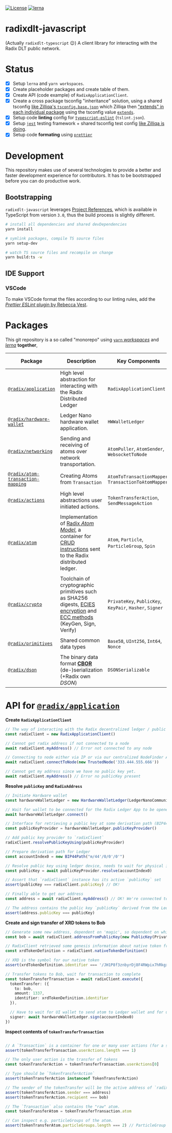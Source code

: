 [![License](https://img.shields.io/badge/License-Apache%202.0-blue.svg)](https://github.com/radixdlt/radixdlt-javascript/blob/main/LICENSE)
[![lerna](https://img.shields.io/badge/maintained%20with-lerna-cc00ff.svg)](https://lerna.js.org/)

# radixdlt-javascript

(Actually `radixdlt-typescript` 😉) A client library for interacting with the Radix DLT public network.

# Status

- [x] Setup `lerna` and `yarn workspaces`.  
- [x] Create placeholder packages and create table of them.  
- [x] Create API (code example) of `RadixApplicationClient`.  
- [x] Create a cross package tsconfig "inheritance" solution, using a shared tsconfig [like Zilliqa's `tsconfig.base.json`](https://github.com/Zilliqa/Zilliqa-JavaScript-Library/blob/dev/tsconfig.base.json) which Zilliqa then ["extends" in each individual package](https://github.com/Zilliqa/Zilliqa-JavaScript-Library/blob/dev/packages/zilliqa-js-blockchain/tsconfig.json#L2) using the tsconfig value [`extends`](https://www.typescriptlang.org/tsconfig#extends).  
- [X] Setup code **linting** config for [`typescript-eslint`](https://github.com/typescript-eslint) (`tslint.json`).  
- [x] Setup [`jest`][jest] testing framework + shared tsconfig test config [like Zilliqa is doing](https://github.com/Zilliqa/Zilliqa-JavaScript-Library/blob/dev/packages/zilliqa-js-blockchain/tsconfig.test.json#L2).
- [x] Setup code **formating** using [`prettier`](https://prettier.io/)

# Development

This repository makes use of several technologies to provide a better and faster development experience for contributors. It has to be bootstrapped before you can do productive work.

## Bootstrapping

`radixdlt-javascript` leverages [Project References](https://www.typescriptlang.org/docs/handbook/project-references.html), which is available in TypeScript from version `3.0`, thus the build process is slightly different.

```zsh
# install all dependencies and shared devDependencies
yarn install

# symlink packages, compile TS source files
yarn setup-dev

# watch TS source files and recompile on change
yarn build:ts -w
```

## IDE Support

### VSCode

To make VSCode format the files according to our linting rules, add the [_Prettier ESLint_ plugin by Rebecca Vest](https://marketplace.visualstudio.com/items?itemName=rvest.vs-code-prettier-eslint).


# Packages

This git repository is a so called "monorepo" using [`yarn` *workspaces*](https://classic.yarnpkg.com/en/docs/workspaces/) and [*lerna*](https://github.com/lerna/lerna) **together**,

| Package | Description | Key Components | Internal Dependency | Notable external dependency |
| --- | --- | --- | --- | --- |
| [`@radix/application`][app] | High level abstraction for interacting with the Radix Distributed Ledger | `RadixApplicationClient` | [`@radix/atom-transaction-mapping`][atom-transaction-mapping], [`@radix/crypto`][crypto] | None |
||
| [`@radix/hardware-wallet`][hwLedger] | Ledger Nano hardware wallet application. | `HWWalletLedger` | [`@radix/atom`][atom] | [`LedgerHQ/ledgerjs`](https://github.com/LedgerHQ/ledgerjs) |
||
| [`@radix/networking`][networking] | Sending and receiving of atoms over network transportation. | `AtomPuller`, `AtomSender`, `WebsocketToNode` | [`@radix/atom`][atom] | None |
||
| [`@radix/atom-transaction-mapping`][atom-transaction-mapping] | Creating Atoms from `Transaction` | `AtomToTransactionMapper`, `TransactionToAtomMapper` | [`@radix/atom`][atom], [`@radix/actions`][actions] | None |
||
| [`@radix/actions`][actions] | High level abstractions user initiated actions. | `TokenTransferAction`, `SendMessageAction` | [`@radix/primitives`][primitives] | None |
||
| [`@radix/atom`][atom] | Implementation of [Radix *Atom Model*](https://dev.to/radixdlt/knowledgebase-update-atom-model-263i), a container for [CRUD instructions](https://en.wikipedia.org/wiki/Create,_read,_update_and_delete) sent to the Radix distributed ledger. | `Atom`, `Particle`, `ParticleGroup`, `Spin` | [`@radix/primitives`][primitives], [`@radix/dson`][dson] | None |
||
| [`@radix/crypto`][crypto] | Toolchain of cryptographic primitives such as SHA256 digests, [ECIES encryption](https://en.wikipedia.org/wiki/Integrated_Encryption_Scheme) and [ECC methods](https://en.wikipedia.org/wiki/Elliptic-curve_cryptography) (KeyGen, Sign, Verify) | `PrivateKey`, `PublicKey`, `KeyPair`, `Hasher`, `Signer` | [`@radix/primitives`][subatom] | [indutny/elliptic](https://github.com/indutny/elliptic) |
||
| [`@radix/primitives`][primitives] | Shared common data types | `Base58`, `UInt256`, `Int64`, `Nonce` | [`@radix/dson`][dson] | [uint256](https://github.com/radixdlt/uint256) |
||
| [`@radix/dson`][dson] | The binary data format [**CBOR**](https://cbor.io/) (de-)serialization (+Radix own *DSON*) | `DSONSerializable` | No dependencies | [`cbor`](https://www.npmjs.com/package/cbor) |


# API for [`@radix/application`][app]

**Create `RadixApplicationClient`**

```typescript
// The way of interacting with the Radix decentralized ledger / public network is through the `RadixApplicationClient`
const radixClient = new RadixApplicationClient()

// Cannot get radix address if not connected to a node
await radixClient.myAddress() // Error not connected to any node

// Connecting to node either via IP or via our centralized NodeFinder API.
await radixClient.connectToNode(new TrustedNode('333.444.555.666'))

// Cannot get my address since we have no public key yet.
await radixClient.myAddress() // Error no publicKey present
```

**Resolve `publicKey` and `RadixAddress`**

```typescript
// Initiate Hardware wallet 
const hardwareWalletLedger = new HardwareWalletLedger(LedgerNanoCommunicationProtocol.HID)

// Wait for wallet to be connected for the Radix Ledger App to be opened
await hardwareWalletLedger.connect()

// Interface for retrieving a public key at some derivation path (BIP44 path)
const publicKeyProvider = hardwareWalletLedger.publicKeyProvider()

// Add public key provider to `radixClient`
radixClient.resolvePublicKeyUsing(publicKeyProvider)

// Prepare derivation path for Ledger 
const accountIndex0 = new BIP44Path("m/44'/0/0'/0'")

// Resolve public key using ledger device, needs to wait for physical input from user on Ledger Nano
const publicKey = await publicKeyProvider.resolve(accountIndex0) 

// Assert that `radixClient` instance has its active `publicKey` set
assert(publicKey === radixClient.publicKey) // OK!

// Finally able to get our address
const address = await radixClient.myAddress() // OK! We're connected to a node so we have 'magic' from universe config from node and public key

// The address contains the public key `publicKey` derived from the Ledger
assert(address.publicKey === publicKey)
```

**Create and sign transfer of XRD tokens to Bob**

```typescript
// Generate some new address, dependent on 'magic', so dependent on which node we are connected to.
const bob = await radixClient.addressFromPublicKey(new PublicKey(PrivateKey.generateNew())) 

// RadixClient retrieved some genesis information about native token from the node it is connected to.
const xrdTokenDefinition = radixClient.nativeTokenDefinition()

// XRD is the symbol for our native token
assert(xrdTokenDefinition.identifier === '/JH1P8f3znbyrDj8F4RWpix7hRkgxqHjdW2fNnKpR3v6ufXnknor/XRD')

// Transfer tokens to Bob, wait for transaction to complete
const tokenTransferTransaction = await radixClient.execute({
  tokenTransfer: ({
    to: bob,
    amount: 1337,
    identifier: xrdTokenDefinition.identifier
  }),

  // Have to wait for UI wallet to send atom to Ledger wallet and for user to review & accept tokenTransfer on device
  signer: await hardwareWalletLedger.sign(accountIndex0)
})
```

**Inspect contents of `tokenTransferTransaction`**

```typescript

// A `Transaction` is a container for one or many user actions (for a set of well known particles)
assert(tokenTransferTransaction.userActions.length === 1)

// The only user action is the transfer of tokens
const tokenTransferAction = tokenTransferTransaction.userActions[0]

// Type should be `TokenTransferAction`
assert(tokenTransferAction instanceof TokenTransferAction)

// The sender of the tokenTransfer will be the active address of `radixClient` at the time of call to `transferTokens` function
assert(tokenTransferAction.sender === address)
assert(tokenTransferAction.recipient === bob)

// The `Transaction` also contains the "raw" atom.
const tokenTransferAtom = tokenTransferTransaction.atom

// Can inspect e.g. particleGroups of the atom.
assert(tokenTransferAtom.particleGroups.length === 2) // ParticleGroup at index 0 is actual transfer, index 1 is token fee 
```


<!-- LINKS -->

<!-- Radix packages links -->
[app]: ./packages/application
[dson]: ./packages/dson
[atom-transaction-mapping]: ./packages/atom-transaction-mapping
[atom]: ./packages/atom
[crypto]: ./packages/crypto
[primitives]: ./packages/primitives
[networking]: ./packages/networking
[hwLedger]: ./packages/hardware-wallet
[actions]: ./packages/actions

<!-- Third party links -->
[jest]: https://jestjs.io/
